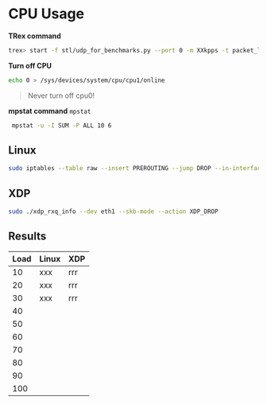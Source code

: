# CPU Usage


**TRex command**

```bash
trex> start -f stl/udp_for_benchmarks.py --port 0 -m XXkpps -t packet_len=64,stream_count=1
```

**Turn off CPU**
```bash
echo 0 > /sys/devices/system/cpu/cpu1/online
```

> Never turn off cpu0!

**mpstat command**
```mpstat```

```bash
 mpstat -u -I SUM -P ALL 10 6
```

## Linux

```bash
sudo iptables --table raw --insert PREROUTING --jump DROP --in-interface eth1
```

## XDP


```bash
sudo ./xdp_rxq_info --dev eth1 --skb-mode --action XDP_DROP
```



## Results


| Load  | Linux | XDP |
|-------|-------|-----|
| 10    | xxx   | rrr |
| 20    | xxx   | rrr |
| 30    | xxx   | rrr |
| 40    |       |     |
| 50    |       |     |
| 60    |       |     |
| 70    |       |     |
| 80    |       |     |
| 90    |       |     |
| 100   |       |     |




